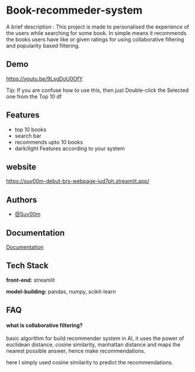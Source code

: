 
# Book-recommeder-system

A brief description :
This project is made to personalised the experience of the users while searching for some book. In simple means it recommends the books users have like or given ratings for using collaborative filtering and popularity based filtering.


## Demo

https://youtu.be/9LsgDoU0OfY


Tip: If you are confuse how to use this, then just Double-click the Selected one from the Top 10 df


## Features

- top 10 books
- search bar
- recommends upto 10 books
- dark/light Features according to your system


## website

https://suv00m-debut-brs-webpage-iud7ph.streamlit.app/
## Authors

- [@Suv00m](https://www.github.com/Suv00m)


## Documentation

[Documentation](https://drive.google.com/file/d/1_iBlCDZtaNZWVeFeNukVsSNxT5RVaHRq/view?usp=share_link)


## Tech Stack

**front-end:** streamlit

**model-building:** pandas, numpy, scikit-learn


## FAQ

#### what is collaborative filtering?

basic algorithm for build recommender system in AI, it uses the power of euclidean distance, cosine similarity, manhattan distance and maps the nearest possible answer, hence make recommendations. 

here I simply used cosine similarity to predict the recommendations. 





